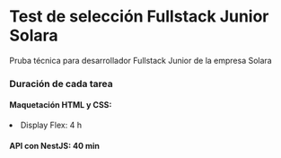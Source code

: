 <h1>Test de selección Fullstack Junior Solara</h1>
<p>Pruba técnica para desarrollador Fullstack Junior de la empresa Solara</p>

<h3>Duración de cada tarea</h3>
<h4>Maquetación HTML y CSS:</h4>
<li>Display Flex: 4 h</li>
<h4>API con NestJS: 40 min</h4>
